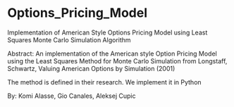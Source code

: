 # Options_Pricing_Model
Implementation of American Style Options Pricing Model using Least Squares Monte Carlo Simulation Algorithm

Abstract: An implementation of the American style Option Pricing Model
using the Least Squares Method for Monte Carlo Simulation from 
Longstaff, Schwartz, Valuing American Options by Simulation (2001)

The method is defined in their research. We implement it in Python

By: Komi Alasse, Gio Canales, Aleksej Cupic 
